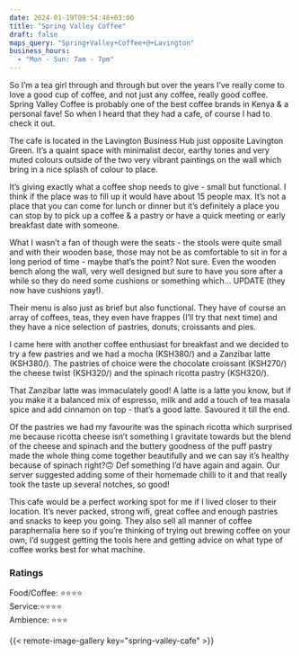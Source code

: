 ```yaml
---
date: 2024-01-19T09:54:48+03:00
title: "Spring Valley Coffee"
draft: false
maps_query: "Spring+Valley+Coffee+@+Lavington"
business_hours:
  - "Mon - Sun: 7am - 7pm"
---
```


So I’m a tea girl through and through but over the years I’ve really come to love a good cup of coffee, and not just any coffee, really good coffee. Spring Valley Coffee is probably one of the best coffee brands in Kenya & a personal fave! So when I heard that they had a cafe, of course I had to check it out.

The cafe is located in the Lavington Business Hub just opposite Lavington Green. It’s a quaint space with minimalist decor, earthy tones and very muted colours outside of the two very vibrant paintings on the wall which bring in a nice splash of colour to place.

It’s giving exactly what a coffee shop needs to give - small but functional. I think if the place was to fill up it would have about 15 people max. It’s not a place that you can come for lunch or dinner but it’s definitely a place you can stop by to pick up a coffee & a pastry or have a quick meeting or early breakfast date with someone.

What I wasn’t a fan of though were the seats - the stools were quite small and with their wooden base, those may not be as comfortable to sit in for a long period of time - maybe that’s the point? Not sure. Even the wooden bench along the wall, very well designed but sure to have you sore after a while so they do need some cushions or something which… UPDATE (they now have cushions yay!).

Their menu is also just as brief but also functional. They have of course an array of coffees, teas, they even have frappes (I’ll try that next time) and they have a nice selection of pastries, donuts, croissants and pies.

I came here with another coffee enthusiast for breakfast and we decided to try a few pastries and we had a mocha (KSH380/) and a Zanzibar latte (KSH380/). The pastries of choice were the chocolate croissant (KSH270/) the cheese twist (KSH320/) and the spinach ricotta pastry (KSH320/).

That Zanzibar latte was immaculately good! A latte is a latte you know, but if you make it a balanced mix of espresso, milk and add a touch of tea masala spice and add cinnamon on top - that’s a good latte. Savoured it till the end.

Of the pastries we had my favourite was the spinach ricotta which surprised me because ricotta cheese isn’t something I gravitate towards but the blend of the cheese and spinach and the buttery goodness of the puff pastry made the whole thing come together beautifully and we can say it’s healthy because of spinach right?🙃 Def something I’d have again and again. Our server suggested adding some of their homemade chilli to it and that really took the taste up several notches, so good!

This cafe would be a perfect working spot for me if I lived closer to their location. It’s never packed, strong wifi, great coffee and enough pastries and snacks to keep you going. They also sell all manner of coffee paraphernalia here so if you’re thinking of trying out brewing coffee on your own, I’d suggest getting the tools here and getting advice on what type of coffee works best for what machine.

### Ratings

Food/Coffee: ⭐️⭐️⭐️⭐️<br>
Service:⭐️⭐️⭐️⭐️<br>
Ambience: ⭐️⭐️⭐️<br>


{{< remote-image-gallery key="spring-valley-cafe" >}}